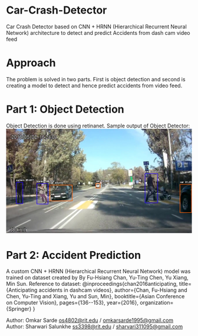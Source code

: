 # Car-Crash-Detector
 Car Crash Detector based on CNN + HRNN (Hierarchical Recurrent Neural Network) architecture to detect and predict Accidents from dash cam video feed
# Approach
The problem is solved in two parts. First is object detection and second is creating a model to detect and hence predict accidents from video feed.
# Part 1: Object Detection
Object Detection is done using retinanet. 
Sample output of Object Detector:
![Screenshot](objectDetectorOutput.jpg)
# Part 2: Accident Prediction
A custom CNN + HRNN (Hierarchical Recurrent Neural Network) model was trained on dataset created by By Fu-Hsiang Chan, Yu-Ting Chen, Yu Xiang, Min Sun.
Reference to dataset:
@inproceedings{chan2016anticipating,
    title={Anticipating accidents in dashcam videos},
    author={Chan, Fu-Hsiang and Chen, Yu-Ting and Xiang, Yu and Sun, Min},
    booktitle={Asian Conference on Computer Vision},
    pages={136--153},
    year={2016},
    organization={Springer}
}

Author: Omkar Sarde os4802@rit.edu / omkarsarde1995@gmail.com
Author: Sharwari Salunkhe ss3398@rit.edu / sharvari311095@gmail.com
